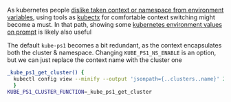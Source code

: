 
As kubernetes people [dislike taken context or namespace from environment variables](https://github.com/kubernetes/kubernetes/issues/27308),
using tools as [kubectx](https://github.com/ahmetb/kubectx/blob/master/README.md) for comfortable context switching might become a must.
In that path, showing some [kubernetes environment values on prompt](https://github.com/jonmosco/kube-ps1/blob/master/README.md) is likely also useful

The default `kube-ps1` becomes a bit redundant, as the context encapsulates both the cluster & namespace. Changing `KUBE_PS1_NS_ENABLE` is an option,
but we can just replace the context name with the cluster one
```bash
_kube_ps1_get_cluster() {
  kubectl config view --minify --output 'jsonpath={..clusters..name}' 2>/dev/null
  }
KUBE_PS1_CLUSTER_FUNCTION=_kube_ps1_get_cluster
```

